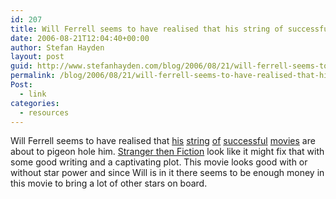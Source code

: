 ```yaml
---
id: 207
title: Will Ferrell seems to have realised that his string of successful movies are about to pigeon hole him
date: 2006-08-21T12:04:40+00:00
author: Stefan Hayden
layout: post
guid: http://www.stefanhayden.com/blog/2006/08/21/will-ferrell-seems-to-have-realised-that-his-string-of-successful-movies-are-about-to-pigeon-hole-him/
permalink: /blog/2006/08/21/will-ferrell-seems-to-have-realised-that-his-string-of-successful-movies-are-about-to-pigeon-hole-him/
Post:
  - link
categories:
  - resources
---
```

Will Ferrell seems to have realised that <a href="http://www.imdb.com/title/tt0319343/">his</a> <a href="http://www.imdb.com/title/tt0415306/">string</a> <a href="http://www.imdb.com/title/tt0396269/">of</a> <a href="http://www.imdb.com/title/tt0374536/">successful</a> <a href="http://www.imdb.com/title/tt0384642/">movies</a> are about to pigeon hole him. <a href="http://www.apple.com/trailers/sony_pictures/strangerthanfiction/medium.html">Stranger then Fiction</a> look like it might fix that with some good writing and a captivating plot. This movie looks good with or without star power and since Will is in it there seems to be enough money in this movie to bring a lot of other stars on board.